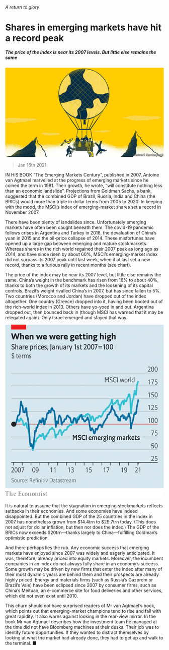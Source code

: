 ###### A return to glory

# Shares in emerging markets have hit a record peak 

##### The price of the index is near its 2007 levels. But little else remains the same 

![image](images/20210116_FND001_0.jpg) 

> Jan 16th 2021 


IN HIS BOOK “The Emerging Markets Century”, published in 2007, Antoine van Agtmael marvelled at the progress of emerging markets since he coined the term in 1981. Their growth, he wrote, “will constitute nothing less than an economic landslide”. Projections from Goldman Sachs, a bank, suggested that the combined GDP of Brazil, Russia, India and China (the BRICs) would more than triple in dollar terms from 2005 to 2020. In keeping with the mood, the MSCI’s index of emerging-market shares set a record in November 2007.


There have been plenty of landslides since. Unfortunately emerging markets have often been caught beneath them. The covid-19 pandemic follows crises in Argentina and Turkey in 2018, the devaluation of China’s yuan in 2015 and the oil-price collapse of 2014. These misfortunes have opened up a large gap between emerging and mature stockmarkets. Whereas shares in the rich world regained their 2007 peak as long ago as 2014, and have since risen by about 60%, MSCI’s emerging-market index did not surpass its 2007 peak until last week, when it at last set a new record, thanks to a furious rally in recent months (see chart).



The price of the index may be near its 2007 level, but little else remains the same. China’s weight in the benchmark has risen from 16% to about 40%, thanks to both the growth of its markets and the loosening of its capital controls. Brazil’s weight rivalled China’s in 2007, but has since fallen to 5%. Two countries (Morocco and Jordan) have dropped out of the index altogether. One country (Greece) dropped into it, having been booted out of the rich-world index in 2013. Others have yo-yoed in and out. Argentina dropped out, then bounced back in (though MSCI has warned that it may be relegated again). Only Israel emerged and stayed that way.

![image](images/20210116_FNC418.png) 



It is natural to assume that the stagnation in emerging stockmarkets reflects setbacks in their economies. And some economies have indeed disappointed. But the combined GDP of the 25 countries in the index in 2007 has nonetheless grown from $14.4trn to $29.7trn today. (This does not adjust for dollar inflation, but then nor does the index.) The GDP of the BRICs now exceeds $20trn—thanks largely to China—fulfilling Goldman’s optimistic prediction.


And there perhaps lies the rub. Any economic success that emerging markets have enjoyed since 2007 was widely and eagerly anticipated. It was, therefore, already priced into equity markets. Moreover, the incumbent companies in an index do not always fully share in an economy’s success. Some growth may be driven by new firms that enter the index after many of their most dynamic years are behind them and their prospects are already highly priced. Energy and materials firms (such as Russia’s Gazprom or Brazil’s Vale) have been eclipsed since 2007 by consumer firms, such as China’s Meituan, an e-commerce site for food deliveries and other services, which did not even exist until 2010.


This churn should not have surprised readers of Mr van Agtmael’s book, which points out that emerging-market champions tend to rise and fall with great rapidity. It also warns against looking in the rear-view mirror. In the book Mr van Agtmael describes how the investment team he managed at the time did not have Bloomberg machines at their desks. Their job was to identify future opportunities. If they wanted to distract themselves by looking at what the market had already done, they had to get up and walk to the terminal. ■

